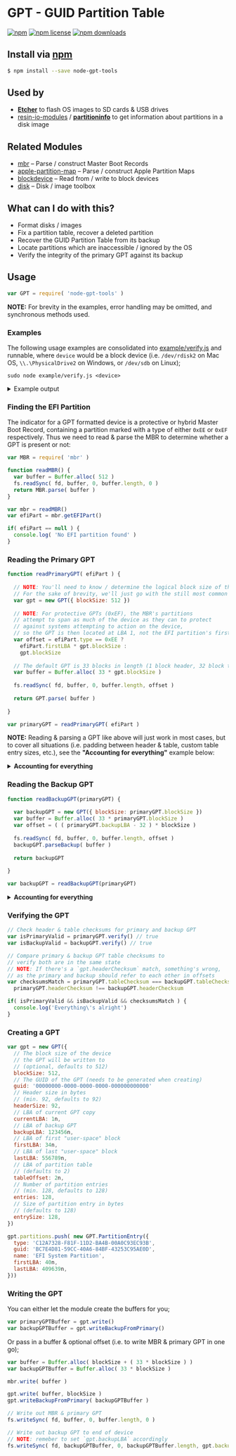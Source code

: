 # GPT - GUID Partition Table
[![npm](https://img.shields.io/npm/v/gpt.svg?style=flat-square)](https://npmjs.com/package/gpt)
[![npm license](https://img.shields.io/npm/l/gpt.svg?style=flat-square)](https://npmjs.com/package/gpt)
[![npm downloads](https://img.shields.io/npm/dm/gpt.svg?style=flat-square)](https://npmjs.com/package/gpt)

## Install via [npm](https://npmjs.com)

```sh
$ npm install --save node-gpt-tools
```

## Used by

- **[Etcher](https://github.com/resin-io/etcher)** to flash OS images to SD cards & USB drives
- [resin-io-modules](https://github.com/resin-io-modules) / **[partitioninfo](https://github.com/resin-io-modules/partitioninfo)** to get information about partitions in a disk image

## Related Modules

- [mbr](https://github.com/jhermsmeier/node-mbr) – Parse / construct Master Boot Records
- [apple-partition-map](https://github.com/jhermsmeier/node-gpt) – Parse / construct Apple Partition Maps
- [blockdevice](https://github.com/jhermsmeier/node-blockdevice) – Read from / write to block devices
- [disk](https://github.com/jhermsmeier/node-disk) – Disk / image toolbox

## What can I do with this?

- Format disks / images
- Fix a partition table, recover a deleted partition
- Recover the GUID Partition Table from its backup
- Locate partitions which are inaccessible / ignored by the OS
- Verify the integrity of the primary GPT against its backup

## Usage

```js
var GPT = require( 'node-gpt-tools' )
```

**NOTE:** For brevity in the examples, error handling may be omitted, and synchronous methods used.

### Examples

The following usage examples are consolidated into [example/verify.js] and runnable, where `device` would be a block device (i.e. `/dev/rdisk2` on Mac OS, `\\.\PhysicalDrive2` on Windows, or `/dev/sdb` on Linux);

[example/verify.js]: https://github.com/jhermsmeier/node-gpt/blob/master/example/inspect.js

```console
sudo node example/verify.js <device>
```

<details>
<summary>Example output</summary>

```js
Master Boot Record: MODERN {
  physicalDrive: 0,
  timestamp: { seconds: 0, minutes: 0, hours: 0 },
  signature: 0,
  copyProtected: false,
  partitions:
   [ Partition {
       status: 0,
       type: 238,
       sectors: 60751871,
       firstLBA: 1,
       firstCHS: CHS { cylinder: 1023, head: 255, sector: 62 },
       lastCHS: CHS { cylinder: 1023, head: 255, sector: 62 } },
     Partition {
       status: 0,
       type: 0,
       sectors: 0,
       firstLBA: 0,
       firstCHS: CHS { cylinder: 0, head: 0, sector: 0 },
       lastCHS: CHS { cylinder: 0, head: 0, sector: 0 } },
     Partition {
       status: 0,
       type: 0,
       sectors: 0,
       firstLBA: 0,
       firstCHS: CHS { cylinder: 0, head: 0, sector: 0 },
       lastCHS: CHS { cylinder: 0, head: 0, sector: 0 } },
     Partition {
       status: 0,
       type: 0,
       sectors: 0,
       firstLBA: 0,
       firstCHS: CHS { cylinder: 0, head: 0, sector: 0 },
       lastCHS: CHS { cylinder: 0, head: 0, sector: 0 } } ],
  code:
   [ Code {
       offset: 0,
       data:
        <Buffer 00 00 00 00 00 00 00 00 00 00 00 00 00 00 00 00 00 00 00 00 00 00 00 00 00 00 00 00 00 00 00 00 00 00 00 00 00 00 00 00 00 00 00 00 00 00 00 00 00 00 ... > },
     Code {
       offset: 224,
       data:
        <Buffer 00 00 00 00 00 00 00 00 00 00 00 00 00 00 00 00 00 00 00 00 00 00 00 00 00 00 00 00 00 00 00 00 00 00 00 00 00 00 00 00 00 00 00 00 00 00 00 00 00 00 ... > } ] }

EFI Parition: Partition {
  status: 0,
  type: 238,
  sectors: 60751871,
  firstLBA: 1,
  firstCHS: CHS { cylinder: 1023, head: 255, sector: 62 },
  lastCHS: CHS { cylinder: 1023, head: 255, sector: 62 } }

Primary: GPT {
  blockSize: 512,
  guid: 'D871C3D8-25BA-4792-BE54-171138CFA926',
  revision: 65536,
  headerSize: 92,
  headerChecksum: 1129732062,
  currentLBA: 1,
  backupLBA: 60751871,
  firstLBA: 34,
  lastLBA: 60751838,
  tableOffset: 2,
  entries: 128,
  entrySize: 128,
  tableChecksum: 4191805727,
  partitions:
   [ PartitionEntry {
       type: 'C12A7328-F81F-11D2-BA4B-00A0C93EC93B',
       guid: 'BC7E4D81-59CC-40A6-84BF-43253C95AE0D',
       name: 'EFI System Partition',
       firstLBA: 40,
       lastLBA: 409639,
       attr: 0 },
     PartitionEntry {
       type: 'EBD0A0A2-B9E5-4433-87C0-68B6B72699C7',
       guid: '1885EDDC-5F6E-45CD-8C5C-E0485563F3CC',
       name: '',
       firstLBA: 411648,
       lastLBA: 60749823,
       attr: 0 } ] }

Backup: GPT {
  blockSize: 512,
  guid: 'D871C3D8-25BA-4792-BE54-171138CFA926',
  revision: 65536,
  headerSize: 92,
  headerChecksum: 4122036460,
  currentLBA: 60751871,
  backupLBA: 1,
  firstLBA: 34,
  lastLBA: 60751838,
  tableOffset: 60751839,
  entries: 128,
  entrySize: 128,
  tableChecksum: 4191805727,
  partitions:
   [ PartitionEntry {
       type: 'C12A7328-F81F-11D2-BA4B-00A0C93EC93B',
       guid: 'BC7E4D81-59CC-40A6-84BF-43253C95AE0D',
       name: 'EFI System Partition',
       firstLBA: 40,
       lastLBA: 409639,
       attr: 0 },
     PartitionEntry {
       type: 'EBD0A0A2-B9E5-4433-87C0-68B6B72699C7',
       guid: '1885EDDC-5F6E-45CD-8C5C-E0485563F3CC',
       name: '',
       firstLBA: 411648,
       lastLBA: 60749823,
       attr: 0 } ] }

[OK]
```

</details>

### Finding the EFI Partition

The indicator for a GPT formatted device is a protective or hybrid Master Boot Record, containing a partition marked with a type of either `0xEE` or `0xEF` respectively. Thus we need to read & parse the MBR to determine whether a GPT is present or not:

```js
var MBR = require( 'mbr' )
```

```js
function readMBR() {
  var buffer = Buffer.alloc( 512 )
  fs.readSync( fd, buffer, 0, buffer.length, 0 )
  return MBR.parse( buffer )
}

var mbr = readMBR()
var efiPart = mbr.getEFIPart()

if( efiPart == null ) {
  console.log( 'No EFI partition found' )
}
```

### Reading the Primary GPT

```js
function readPrimaryGPT( efiPart ) {
  
  // NOTE: You'll need to know / determine the logical block size of the storage device;
  // For the sake of brevity, we'll just go with the still most common 512 bytes
  var gpt = new GPT({ blockSize: 512 })
  
  // NOTE: For protective GPTs (0xEF), the MBR's partitions
  // attempt to span as much of the device as they can to protect
  // against systems attempting to action on the device,
  // so the GPT is then located at LBA 1, not the EFI partition's first LBA
  var offset = efiPart.type == 0xEE ?
    efiPart.firstLBA * gpt.blockSize :
    gpt.blockSize
  
  // The default GPT is 33 blocks in length (1 block header, 32 block table)
  var buffer = Buffer.alloc( 33 * gpt.blockSize )
  
  fs.readSync( fd, buffer, 0, buffer.length, offset )
  
  return GPT.parse( buffer )
  
}

var primaryGPT = readPrimaryGPT( efiPart )
```

**NOTE:** Reading & parsing a GPT like above will just work in most cases, but to cover all situations (i.e. padding between header & table, custom table entry sizes, etc.), see the **"Accounting for everything"** example below:

<details>
<summary><b>Accounting for everything</b></summary>

```js
function readPrimaryGPT( efiPart ) {
  
  // NOTE: You'll need to know / determine the logical block size of the storage device;
  // For the sake of brevity, we'll just go with the still most common 512 bytes
  var gpt = new GPT({ blockSize: 512 })
  
  // NOTE: For protective GPTs (0xEF), the MBR's partitions
  // attempt to span as much of the device as they can to protect
  // against systems attempting to action on the device,
  // so the GPT is then located at LBA 1, not the EFI partition's first LBA
  var offset = efiPart.type == 0xEE ?
    efiPart.firstLBA * gpt.blockSize :
    gpt.blockSize
  
  // First, we need to read & parse the GPT header, which will declare various
  // sizes and offsets for us to calculate where & how long the table and backup are
  var headerBuffer = Buffer.alloc( gpt.blockSize )
  
  fs.readSync( fd, headerBuffer, 0, headerBuffer.length, offset )
  gpt.parseHeader( headerBuffer )
  
  // Now on to reading the actual partition table
  var tableBuffer = Buffer.alloc( gpt.tableSize )
  var tableOffset = gpt.tableOffset * gpt.blockSize
  
  fs.readSync( fd, tableBuffer, 0, tableBuffer.length, tableOffset )
  
  // We need to parse the first 4 partition entries & the rest separately
  // as the first 4 table entries always occupy one block,
  // with the rest following in subsequent blocks
  gpt.parseTable( tableBuffer, 0, gpt.blockSize )
  gpt.parseTable( tableBuffer, gpt.blockSize, gpt.tableSize )
  
  return gpt
  
}

var primaryGPT = readPrimaryGPT( efiPart )
```

</details>

### Reading the Backup GPT

```js
function readBackupGPT(primaryGPT) {
  
  var backupGPT = new GPT({ blockSize: primaryGPT.blockSize })
  var buffer = Buffer.alloc( 33 * primaryGPT.blockSize )
  var offset = ( ( primaryGPT.backupLBA - 32 ) * blockSize )
  
  fs.readSync( fd, buffer, 0, buffer.length, offset )
  backupGPT.parseBackup( buffer )
  
  return backupGPT
  
}

var backupGPT = readBackupGPT(primaryGPT)
```

<details>
<summary><b>Accounting for everything</b></summary>

```js
function readBackupGPT(primaryGPT) {
  
  var backupGPT = new GPT({ blockSize: primaryGPT.blockSize })
  
  return backupGPT
  
}

var backupGPT = readBackupGPT(primaryGPT)
```

</details>

### Verifying the GPT

```js
// Check header & table checksums for primary and backup GPT
var isPrimaryValid = primaryGPT.verify() // true
var isBackupValid = backupGPT.verify() // true

// Compare primary & backup GPT table checksums to
// verify both are in the same state
// NOTE: If there's a `gpt.headerChecksum` match, something's wrong,
// as the primary and backup should refer to each other in offsets
var checksumsMatch = primaryGPT.tableChecksum === backupGPT.tableChecksum &&
  primaryGPT.headerChecksum !== backupGPT.headerChecksum

if( isPrimaryValid && isBackupValid && checksumsMatch ) {
  console.log('Everything\'s alright')
}
```

### Creating a GPT

```js
var gpt = new GPT({
  // The block size of the device
  // the GPT will be written to
  // (optional, defaults to 512)
  blockSize: 512,
  // The GUID of the GPT (needs to be generated when creating)
  guid: '00000000-0000-0000-0000-000000000000'
  // Header size in bytes
  // (min. 92, defaults to 92)
  headerSize: 92,
  // LBA of current GPT copy
  currentLBA: 1n,
  // LBA of backup GPT
  backupLBA: 123456n,
  // LBA of first "user-space" block
  firstLBA: 34n,
  // LBA of last "user-space" block
  lastLBA: 556789n,
  // LBA of partition table
  // (defaults to 2)
  tableOffset: 2n,
  // Number of partition entries
  // (min. 128, defaults to 128)
  entries: 128,
  // Size of partition entry in bytes
  // (defaults to 128)
  entrySize: 128,
})
```

```js
gpt.partitions.push( new GPT.PartitionEntry({
  type: 'C12A7328-F81F-11D2-BA4B-00A0C93EC93B',
  guid: 'BC7E4D81-59CC-40A6-84BF-43253C95AE0D',
  name: 'EFI System Partition',
  firstLBA: 40n,
  lastLBA: 409639n,
}))
```

### Writing the GPT

You can either let the module create the buffers for you;

```js
var primaryGPTBuffer = gpt.write()
var backupGPTBuffer = gpt.writeBackupFromPrimary()
```

Or pass in a buffer & optional offset (i.e. to write MBR & primary GPT in one go);

```js
var buffer = Buffer.alloc( blockSize + ( 33 * blockSize ) )
var backupGPTBuffer = Buffer.alloc( 33 * blockSize )

mbr.write( buffer )

gpt.write( buffer, blockSize )
gpt.writeBackupFromPrimary( backupGPTBuffer )
```

```js
// Write out MBR & primary GPT
fs.writeSync( fd, buffer, 0, buffer.length, 0 )

// Write out backup GPT to end of device
// NOTE: remeber to set `gpt.backupLBA` accordingly
fs.writeSync( fd, backupGPTBuffer, 0, backupGPTBuffer.length, gpt.backupLBA * blockSize )
```

